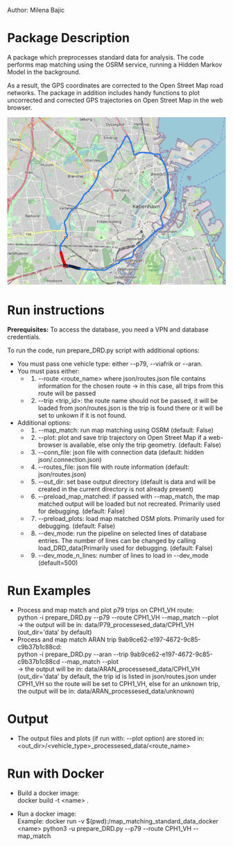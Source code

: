 Author: Milena Bajic

# Package Description
A package which preprocesses standard data for analysis. 
The code performs map matching using the OSRM service, running a Hidden Markov Model in the background. 


As a result, the GPS coordinates are corrected to the Open Street Map road networks. 
The package in addition includes handy functions to plot 
uncorrected and corrected GPS trajectories on Open Street Map in the web browser.

![Example](example_trip.png)

# Run instructions
**Prerequisites:** To access the database, you need a VPN and database credentials. 

To run the code, run prepare_DRD.py script with additional options: 
* You must pass one vehicle type: either --p79, --viafrik or --aran. <br/>
* You must pass either:<br/>
    * 1) --route <route_name> where json/routes.json file contains information for the chosen route -> in this case, all trips from this route will be passed <br/>
    * 2) --trip <trip_id>: the route name should not be passed, it will be loaded from json/routes.json is the trip is found there or it will be set to unkown if it is not found.<br/>
* Additional options:<br/>
    * 1) --map_match: run map matching using OSRM (default: False)<br/>
    * 2) --plot: plot and save trip trajectory on Open Street Map if a web-browser is available, else only the trip geometry. (default: False)<br/>
    * 3) --conn_file: json file with connection data (default: hidden json/.connection.json)
    * 4) --routes_file: json file with route information (default: json/routes.json)<br/>
    * 5) --out_dir: set base output directory (default is data and will be created in the current directory is not already present)<br/>
    * 6) --preload_map_matched: if passed with --map_match, the map matched output will be loaded but not recreated.  Primarily used for debugging. (default: False) <br/>
    * 7) --preload_plots: load map matched OSM plots. Primarily used for debugging. (default: False) <br/>
    * 8) --dev_mode: run the pipeline on selected lines of database entries. The number of lines can be changed by calling load_DRD_data(Primarily used for debugging. (default: False) <br/>
    * 9) --dev_mode_n_lines: number of lines to load in --dev_mode (default=500)

# Run Examples
* Process and map match and plot p79 trips on CPH1_VH route:<br/>
python -i prepare_DRD.py --p79 --route CPH1_VH --map_match --plot <br/>
-> the output will be in: data/P79_processesed_data/CPH1_VH <br/>
(out_dir='data' by default)
* Process and map match ARAN trip 9ab9ce62-e197-4672-9c85-c9b37b1c88cd: <br/>
python -i prepare_DRD.py --aran --trip 9ab9ce62-e197-4672-9c85-c9b37b1c88cd --map_match --plot <br/>
-> the output will be in: data/ARAN_processesed_data/CPH1_VH <br/>
(out_dir='data' by default, the trip id is listed in json/routes.json under CPH1_VH so the route will be set to CPH1_VH, else for an unknown trip, the output will be in: data/ARAN_processesed_data/unknown)

# Output
* The output files and plots (if run with: --plot option) are stored in: <out_dir>/<vehicle_type>_processesed_data/<route_name> 

# Run with Docker
* Build a docker image:<br/>
  docker build -t \<name\> .<br/>

* Run a docker image: <br/>
  Example: docker run -v $(pwd):/map_matching_standard_data_docker \<name\> python3 -u prepare_DRD.py --p79 --route CPH1_VH --map_match
